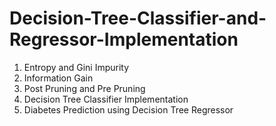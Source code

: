 # Decision-Tree-Classifier-and-Regressor-Implementation
1. Entropy and Gini Impurity
2. Information Gain
3. Post Pruning and Pre Pruning
4. Decision Tree Classifier Implementation
5. Diabetes Prediction using Decision Tree Regressor
